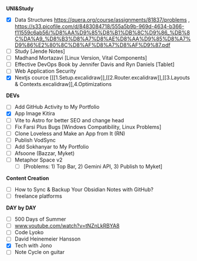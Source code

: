 **UNI&Study**
- [x] Data Structures https://quera.org/course/assignments/81837/problems , https://s33.picofile.com/d/8483084718/555a5b9b-969d-4634-b366-f11559c6ab56/%D8%AA%D9%85%D8%B1%DB%8C%D9%86_%DB%8C%DA%A9_%D8%B3%D8%A7%D8%AE%D8%AA%D9%85%D8%A7%D9%86%E2%80%8C%D8%AF%D8%A7%D8%AF%D9%87.pdf
- [ ] Study [Jende Notes]
- [ ] Madhand Mortazavi [Linux Version, Vital Components]
- [ ] Effective DevOps Book by Jennifer Davis and Ryn Daniels [Tablet]
- [ ] Web Application Security
- [x] Nextjs cource [[[1.Setup.excalidraw]],[[2.Router.excalidraw]],[[3.Layouts & Contexts.excalidraw]],4.Optimizations

**DEVs**
- [ ] Add GitHub Activity to My Portfolio
- [x] App Image Kitira
- [ ] Vite to Astro for better SEO and change head
- [ ] Fix Farsi Plus Bugs [Windows Compatibility, Linux Problems]
- [ ] Clone Loveless and Make an App from It (RN)
- [ ] Publish VodSync
- [ ] Add Sokhanyar to My Portfolio
- [ ] Afsoone (Bazzar, Myket)
- [ ] Metaphor Space v2
  - [ ] [Problems: 1) Top Bar, 2) Gemini API, 3) Publish to Myket]

**Content Creation**
- [ ] How to Sync & Backup Your Obsidian Notes with GitHub?
- [ ] freelance platforms 

**DAY by DAY**
- [ ] 500 Days of Summer
- [ ] www.youtube.com/watch?v=tNZnLkRBYA8
- [ ] Code Lyoko
- [ ] David Heinemeier Hansson
- [x] Tech with Jono
- [ ] Note Cycle on guitar